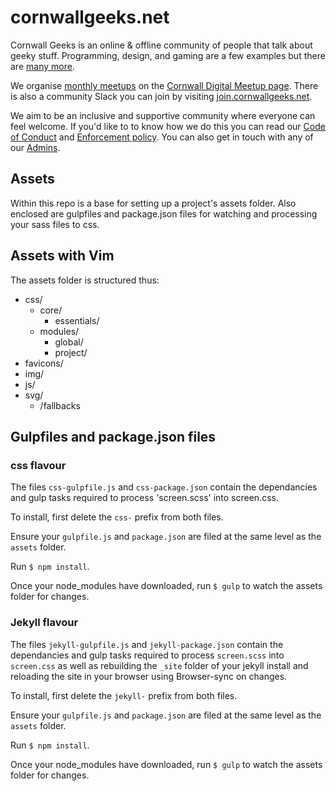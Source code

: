 # cornwallgeeks.net

Cornwall Geeks is an online & offline community of people that talk about geeky stuff. Programming, design, and gaming are a few examples but there are [many more](/_pages/slack.md).

We organise [monthly meetups](/_pages/meetup.md) on the [Cornwall Digital Meetup page](https://www.meetup.com/Cornwall-Digital/). There is also a community Slack you can join by visiting [join.cornwallgeeks.net](https://join.cornwallgeeks.net).

We aim to be an inclusive and supportive community where everyone can feel welcome. If you'd like to to know how we do this you can read our [Code of Conduct](/_pages/code-of-conduct.md) and [Enforcement policy](/_pages/enforcement.md). You can also get in touch with any of our [Admins](/_pages/organisers.md).

## Assets

Within this repo is a base for setting up a project's assets folder. Also enclosed are gulpfiles and package.json files for watching and processing your sass files to css. 

## Assets with Vim

The assets folder is structured thus:

- css/
  - core/
    - essentials/
  - modules/
    - global/
    - project/
- favicons/
- img/
- js/
- svg/
  - /fallbacks

## Gulpfiles and package.json files

### css flavour

The files `css-gulpfile.js` and `css-package.json` contain the dependancies and gulp tasks required to process 'screen.scss' into screen.css. 

To install, first delete the `css-` prefix from both files.

Ensure your `gulpfile.js` and `package.json` are filed at the same level as the `assets` folder.

Run `$ npm install`.

Once your node_modules have downloaded, run `$ gulp` to watch the assets folder for changes.

### Jekyll flavour

The files `jekyll-gulpfile.js` and `jekyll-package.json` contain the dependancies and gulp tasks required to process `screen.scss` into `screen.css` as well as rebuilding the `_site` folder of your jekyll install and reloading the site in your browser using Browser-sync on changes. 

To install, first delete the `jekyll-` prefix from both files.

Ensure your `gulpfile.js` and `package.json` are filed at the same level as the `assets` folder.

Run `$ npm install`.

Once your node_modules have downloaded, run `$ gulp` to watch the assets folder for changes.

